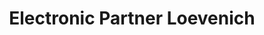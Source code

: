 ---
title: "Electronic Partner Loevenich"
url: /juelich/electronic-partner-loevenich/
shop: Elektronik
---